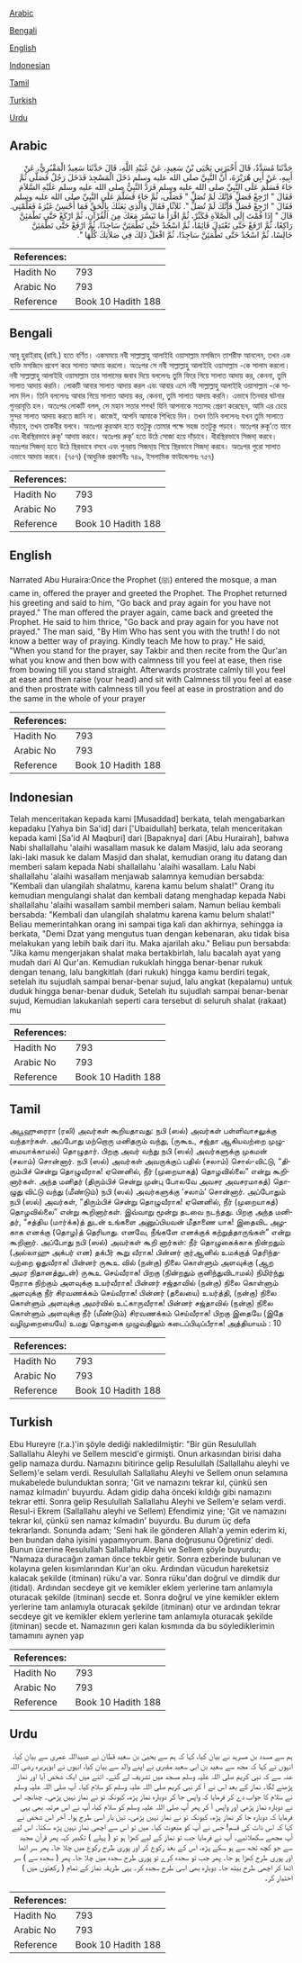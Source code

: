 [Arabic](#arabic)

[Bengali](#bengali)

[English](#english)

[Indonesian](#indonesian)

[Tamil](#tamil)

[Turkish](#turkish)

[Urdu](#urdu)

## Arabic


<div dir="rtl" lang="ar" style={{fontSize:'larger',backgroundColor:'#f8f9fa',padding:20}}>
حَدَّثَنَا مُسَدَّدٌ، قَالَ أَخْبَرَنِي يَحْيَى بْنُ سَعِيدٍ، عَنْ عُبَيْدِ اللَّهِ، قَالَ حَدَّثَنَا سَعِيدٌ الْمَقْبُرِيُّ، عَنْ أَبِيهِ، عَنْ أَبِي هُرَيْرَةَ، أَنَّ النَّبِيَّ صلى الله عليه وسلم دَخَلَ الْمَسْجِدَ فَدَخَلَ رَجُلٌ فَصَلَّى ثُمَّ جَاءَ فَسَلَّمَ عَلَى النَّبِيِّ صلى الله عليه وسلم فَرَدَّ النَّبِيُّ صلى الله عليه وسلم عَلَيْهِ السَّلاَمَ فَقَالَ ‏"‏ ارْجِعْ فَصَلِّ فَإِنَّكَ لَمْ تُصَلِّ ‏"‏ فَصَلَّى، ثُمَّ جَاءَ فَسَلَّمَ عَلَى النَّبِيِّ صلى الله عليه وسلم فَقَالَ ‏"‏ ارْجِعْ فَصَلِّ فَإِنَّكَ لَمْ تُصَلِّ ‏"‏‏.‏ ثَلاَثًا‏.‏ فَقَالَ وَالَّذِي بَعَثَكَ بِالْحَقِّ فَمَا أُحْسِنُ غَيْرَهُ فَعَلِّمْنِي‏.‏ قَالَ ‏"‏ إِذَا قُمْتَ إِلَى الصَّلاَةِ فَكَبِّرْ، ثُمَّ اقْرَأْ مَا تَيَسَّرَ مَعَكَ مِنَ الْقُرْآنِ، ثُمَّ ارْكَعْ حَتَّى تَطْمَئِنَّ رَاكِعًا، ثُمَّ ارْفَعْ حَتَّى تَعْتَدِلَ قَائِمًا، ثُمَّ اسْجُدْ حَتَّى تَطْمَئِنَّ سَاجِدًا، ثُمَّ ارْفَعْ حَتَّى تَطْمَئِنَّ جَالِسًا، ثُمَّ اسْجُدْ حَتَّى تَطْمَئِنَّ سَاجِدًا، ثُمَّ افْعَلْ ذَلِكَ فِي صَلاَتِكَ كُلِّهَا ‏"‏‏.‏
</div>
<div style={{backgroundColor:'#f8f9fa',padding:20, marginBottom: 10}}><table> <thead> <tr> <th>References:</th> <th></th> </tr> </thead> <tbody><tr><td>Hadith No</td><td>793</td></tr><tr><td>Arabic No</td><td>793</td></tr><tr><td>Reference</td><td>Book 10 Hadith 188</td></tr></tbody></table></div>

## Bengali


<div dir="ltr" lang="bn" style={{fontSize:'larger',backgroundColor:'#f8f9fa',padding:20}}>
আবূ হুরাইরাহ্ (রাযি.) হতে বর্ণিত। একসময়ে নবী সাল্লাল্লাহু আলাইহি ওয়াসাল্লাম মসজিদে তাশরীফ আনলেন, তখন এক ব্যক্তি মসজিদে প্রবেশ করে সালাত আদায় করলো। অতঃপর সে নবী সাল্লাল্লাহু আলাইহি ওয়াসাল্লাম -কে সালাম করলো। নবী সাল্লাল্লাহু আলাইহি ওয়াসাল্লাম তার সালামের জবাব দিয়ে বললেনঃ তুমি ফিরে গিয়ে সালাত আদায় কর, কেননা, তুমি সালাত আদায় করনি। লোকটি আবার সালাত আদায় করল এবং আবার এসে নবী সাল্লাল্লাহু আলাইহি ওয়াসাল্লাম -কে সালাম দিল। তিনি বললেনঃ আবার গিয়ে সালাত আদায় কর, কেননা, তুমি সালাত আদায় করনি। এভাবে তিনবার ঘটনার পুনরাবৃত্তি হল। অতঃপর লোকটি বলল, সে মহান সত্তার শপথ! যিনি আপনাকে সত্যসহ প্রেরণ করেছেন, আমি এর চেয়ে সুন্দর সালাত আদায় করতে জানি না। কাজেই, আপনি আমাকে শিখিয়ে দিন। তখন তিনি বললেনঃ যখন তুমি সালাতে দাঁড়াবে, তখন তাকবীর বলবে। অতঃপর কুরআন হতে যতটুকু তোমার পক্ষে সহজ ততটুকু পড়বে। অতঃপর রুকূ‘তে যাবে এবং ধীরস্থিরভাবে রুকূ‘ আদায় করবে। অতঃপর রুকূ‘ হতে উঠে সোজা হয়ে দাঁড়াবে। ধীরস্থিরভাবে সিজদা্ করবে। অতঃপর সিজদা্ হতে উঠে স্থিরভাবে বসবে এবং পুনরায় সিজদা্য় গিয়ে স্থিরভাবে সিজদা্ করবে। অতঃপর পুরো সালাত এভাবে আদায় করবে। (৭৫৭) (আধুনিক প্রকাশনীঃ ৭৪৯, ইসলামিক ফাউন্ডেশনঃ ৭৫৭)
</div>
<div style={{backgroundColor:'#f8f9fa',padding:20, marginBottom: 10}}><table> <thead> <tr> <th>References:</th> <th></th> </tr> </thead> <tbody><tr><td>Hadith No</td><td>793</td></tr><tr><td>Arabic No</td><td>793</td></tr><tr><td>Reference</td><td>Book 10 Hadith 188</td></tr></tbody></table></div>

## English


<div dir="ltr" lang="en" style={{fontSize:'larger',backgroundColor:'#f8f9fa',padding:20}}>
Narrated Abu Huraira:Once the Prophet (ﷺ) entered the mosque, a man came in, offered the prayer and greeted the Prophet. The Prophet returned his greeting and said to him, "Go back and pray again for you have not prayed." The man offered the prayer again, came back and greeted the Prophet. He said to him thrice, "Go back and pray again for you have not prayed." The man said, "By Him Who has sent you with the truth! I do not know a better way of praying. Kindly teach Me how to pray." He said, "When you stand for the prayer, say Takbir and then recite from the Qur'an what you know and then bow with calmness till you feel at ease, then rise from bowing till you stand straight. Afterwards prostrate calmly till you feel at ease and then raise (your head) and sit with Calmness till you feel at ease and then prostrate with calmness till you feel at ease in prostration and do the same in the whole of your prayer
</div>
<div style={{backgroundColor:'#f8f9fa',padding:20, marginBottom: 10}}><table> <thead> <tr> <th>References:</th> <th></th> </tr> </thead> <tbody><tr><td>Hadith No</td><td>793</td></tr><tr><td>Arabic No</td><td>793</td></tr><tr><td>Reference</td><td>Book 10 Hadith 188</td></tr></tbody></table></div>

## Indonesian


<div dir="ltr" lang="id" style={{fontSize:'larger',backgroundColor:'#f8f9fa',padding:20}}>
Telah menceritakan kepada kami [Musaddad] berkata, telah mengabarkan kepadaku [Yahya bin Sa'id] dari ['Ubaidullah] berkata, telah menceritakan kepada kami [Sa'id Al Maqburi] dari [Bapaknya] dari [Abu Hurairah], bahwa Nabi shallallahu 'alaihi wasallam masuk ke dalam Masjid, lalu ada seorang laki-laki masuk ke dalam Masjid dan shalat, kemudian orang itu datang dan memberi salam kepada Nabi shallallahu 'alaihi wasallam. Lalu Nabi shallallahu 'alaihi wasallam menjawab salamnya kemudian bersabda: "Kembali dan ulangilah shalatmu, karena kamu belum shalat!" Orang itu kemudian mengulangi shalat dan kembali datang menghadap kepada Nabi shallallahu 'alaihi wasallam sambil memberi salam. Namun beliau kembali bersabda: "Kembali dan ulangilah shalatmu karena kamu belum shalat!" Beliau memerintahkan orang ini sampai tiga kali dan akhirnya, sehingga ia berkata, "Demi Dzat yang mengutus tuan dengan kebenaran, aku tidak bisa melakukan yang lebih baik dari itu. Maka ajarilah aku." Beliau pun bersabda: "Jika kamu mengerjakan shalat maka bertakbirlah, lalu bacalah ayat yang mudah dari Al Qur'an. Kemudian rukuklah hingga benar-benar rukuk dengan tenang, lalu bangkitlah (dari rukuk) hingga kamu berdiri tegak, setelah itu sujudlah sampai benar-benar sujud, lalu angkat (kepalamu) untuk duduk hingga benar-benar duduk, Setelah itu sujudlah sampai benar-benar sujud, Kemudian lakukanlah seperti cara tersebut di seluruh shalat (rakaat) mu
</div>
<div style={{backgroundColor:'#f8f9fa',padding:20, marginBottom: 10}}><table> <thead> <tr> <th>References:</th> <th></th> </tr> </thead> <tbody><tr><td>Hadith No</td><td>793</td></tr><tr><td>Arabic No</td><td>793</td></tr><tr><td>Reference</td><td>Book 10 Hadith 188</td></tr></tbody></table></div>

## Tamil


<div dir="ltr" lang="ta" style={{fontSize:'larger',backgroundColor:'#f8f9fa',padding:20}}>
அபூஹுரைரா (ரலி) அவர்கள் கூறியதாவது: நபி (ஸல்) அவர்கள் பள்ளிவாசலுக்கு வந்தார்கள். அப்போது மற்றொரு மனிதரும் வந்து, (ருகூஉ, சஜ்தா ஆகியவற்றை முழுமையாக்காமல்) தொழுதார். பிறகு அவர் வந்து நபி (ஸல்) அவர்களுக்கு முகமன் (சலாம்) சொன்னார். நபி (ஸல்) அவர்கள் அவருக்குப் பதில் (சலாம்) சொல்-விட்டு, “திரும்பிச் சென்று தொழுவீராக! ஏனெனில், நீர் (முறையாகத்) தொழவில்லை” என்று கூறினார்கள். அந்த மனிதர் (திரும்பிச் சென்று முன்பு போலவே அவசர அவசரமாகத்) தொழுது விட்டு வந்து (மீண்டும்) நபி (ஸல்) அவர்களுக்கு ‘சலாம்’ சொன்னார். அப்போதும் நபி (ஸல்) அவர்கள், “திரும்பிச் சென்று தொழுவீராக! ஏனெனில், நீர் (முறையாகத்) தொழவில்லை” என்று கூறினார்கள். இவ்வாறு மூன்று தடவை நடந்தது. பிறகு அந்த மனிதர், “சத்திய (மார்க்க)த் துடன் உங்களை அனுப்பியவன் மீதாணை யாக! இதைவிட அழகாக எனக்கு (தொழ)த் தெரியாது. எனவே, நீங்களே எனக்குக் கற்றுத்தாருங்கள்” என்று கூறினார். அப்போது நபி (ஸல்) அவர்கள் கூறி னார்கள்: நீர் தொழுகைக்காக நின்றதும் (அல்லாஹு அக்பர் என) தக்பீர் கூறு வீராக! பின்னர் குர்ஆனில் உமக்குத் தெரிந்தவற்றை ஓதுவீராக! பின்னர் ருகூஉ வில் (நன்கு) நிலை கொள்ளும் அளவுக்கு (ஆற அமர நிதானத்துடன்) ருகூஉ செய்வீராக! பிறகு (நின்றதும் குனிந்துவிடாமல்) நிமிர்ந்து நேராக நிற்கும் அளவுக்கு உயர்வீராக! பின்னர் சஜ்தாவில் (நன்கு) நிலை கொள்ளும் அளவுக்கு நீர் சிரவணக்கம் செய்வீராக! பின்னர் (தலையை) உயர்த்தி, (நன்கு) நிலை கொள்ளும் அளவுக்கு அமர்வில் உட்காருவீராக! பின்னர் சஜ்தாவில் (நன்கு) நிலை கொள்ளும் அளவுக்கு நீர் (மீண்டும்) சிரவணக்கம் செய்வீராக! பிறகு இதையே (இதே வழிமுறையையே) உமது தொழுகை முழுவதிலும் கடைப்பிடிப்பீராக! அத்தியாயம் : 10
</div>
<div style={{backgroundColor:'#f8f9fa',padding:20, marginBottom: 10}}><table> <thead> <tr> <th>References:</th> <th></th> </tr> </thead> <tbody><tr><td>Hadith No</td><td>793</td></tr><tr><td>Arabic No</td><td>793</td></tr><tr><td>Reference</td><td>Book 10 Hadith 188</td></tr></tbody></table></div>

## Turkish


<div dir="ltr" lang="tr" style={{fontSize:'larger',backgroundColor:'#f8f9fa',padding:20}}>
Ebu Hureyre (r.a.)'in şöyle dediği nakledilmiştir: "Bir gün Resulullah Sallallahu Aleyhi ve Sellem mescid'e girmişti. Onun arkasından birisi daha gelip namaza durdu. Namazını bitirince gelip Resulullah (Sallallahu aleyhi ve Sellem)'e selam verdi. Resulullah Sallallahu Aleyhi ve Sellem onun selamına mukabelede bu­lunduktan sonra; 'Git ve namazını tekrar kıl, çünkü sen namaz kılmadın' buyurdu. Adam gidip daha önceki kıldığı gibi namazını tekrar etti. Sonra gelip Resulullah Sallallahu Aleyhi ve Sellem'e selam verdi. Resul-i Ekrem (Sallallahu aleyhi ve Sellem) Efendimiz yine; 'Git ve namazını tekrar kıl, çünkü sen namaz kılmadın' buyurdu. Bu durum üç defa tekrarlandı. Sonunda adam; 'Seni hak ile gönderen Allah'a yemin ederim ki, ben bundan daha iyisini yapamıyorum. Bana doğrusunu Öğretiniz’ dedi. Bunun üzerine Resulullah Sallallahu Aleyhi ve Sellem şöyle buyurdu; "Namaza duracağın zaman önce tekbir getir. Sonra ezberinde bulunan ve kolayına gelen kısımlarından Kur'an oku. Ardından vücudun hareketsiz kalacak şekilde (itminan) rüku'a var. Sonra rüku'dan doğrul ve dimdik dur (itidal). Ar­dından secdeye git ve kemikler eklem yerlerine tam anlamıyla oturacak şekilde (itminan) secde et. Sonra doğrul ve yine kemikler eklem yerlerine tam anla­mıyla oturacak şekilde (itminan) otur ve ardından tekrar secdeye git ve kemik­ler eklem yerlerine tam anlamıyla oturacak şekilde (itminan) secde et. Namazı­nın geri kalan kısmında da bu söylediklerimin tamamını aynen yap
</div>
<div style={{backgroundColor:'#f8f9fa',padding:20, marginBottom: 10}}><table> <thead> <tr> <th>References:</th> <th></th> </tr> </thead> <tbody><tr><td>Hadith No</td><td>793</td></tr><tr><td>Arabic No</td><td>793</td></tr><tr><td>Reference</td><td>Book 10 Hadith 188</td></tr></tbody></table></div>

## Urdu


<div dir="rtl" lang="ur" style={{fontSize:'larger',backgroundColor:'#f8f9fa',padding:20}}>
ہم سے مسدد بن مسرہد نے بیان کیا، کہا کہ ہم سے یحییٰ بن سعید قطان نے عبیداللہ عمری سے بیان کیا، انہوں نے کہا کہ مجھ سے سعید بن ابی سعید مقبری نے اپنے والد سے بیان کیا، انہوں نے ابوہریرہ رضی اللہ عنہ سے کہ نبی کریم صلی اللہ علیہ وسلم مسجد میں تشریف لے گئے۔ اتنے میں ایک شخص آیا اور نماز پڑھنے لگا۔ نماز کے بعد اس نے آ کر نبی کریم صلی اللہ علیہ وسلم کو سلام کیا۔ آپ صلی اللہ علیہ وسلم نے سلام کا جواب دے کر فرمایا کہ واپس جا کر دوبارہ نماز پڑھ، کیونکہ تو نے نماز نہیں پڑھی۔ چنانچہ اس نے دوبارہ نماز پڑھی اور واپس آ کر پھر آپ صلی اللہ علیہ وسلم کو سلام کیا، آپ نے اس مرتبہ بھی یہی فرمایا کہ دوبارہ جا کر نماز پڑھ، کیونکہ تو نے نماز نہیں پڑھی۔ تین بار اسی طرح ہوا۔ آخر اس شخص نے کہا کہ اس ذات کی قسم! جس نے آپ کو مبعوث کیا۔ میں تو اس سے اچھی نماز نہیں پڑھ سکتا۔ اس لیے آپ مجھے سکھلائیے۔ آپ نے فرمایا جب تو نماز کے لیے کھڑا ہو تو ( پہلے ) تکبیر کہہ پھر قرآن مجید سے جو کچھ تجھ سے ہو سکے پڑھ، اس کے بعد رکوع کر اور پوری طرح رکوع میں چلا جا۔ پھر سر اٹھا اور پوری طرح کھڑا ہو جا۔ پھر جب تو سجدہ کرے تو پوری طرح سجدہ میں چلا جا۔ پھر ( سجدہ سے ) سر اٹھا کر اچھی طرح بیٹھ جا۔ دوبارہ بھی اسی طرح سجدہ کر۔ یہی طریقہ نماز کے تمام ( رکعتوں میں ) اختیار کر۔
</div>
<div style={{backgroundColor:'#f8f9fa',padding:20, marginBottom: 10}}><table> <thead> <tr> <th>References:</th> <th></th> </tr> </thead> <tbody><tr><td>Hadith No</td><td>793</td></tr><tr><td>Arabic No</td><td>793</td></tr><tr><td>Reference</td><td>Book 10 Hadith 188</td></tr></tbody></table></div>